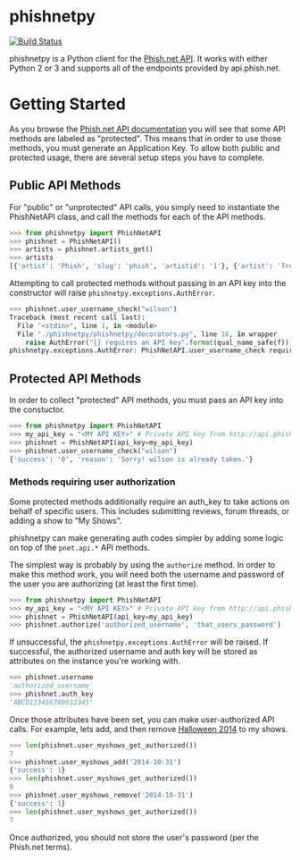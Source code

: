 # phishnetpy

[![Build Status](https://travis-ci.org/jameserrico/phishnetpy.svg?branch=master)](https://travis-ci.org/jameserrico/phishnetpy)

phishnetpy is a Python client for the [Phish.net API](http://api.phish.net).  It works with either Python 2 or 3 and supports all of the endpoints provided by api.phish.net.

# Getting Started

As you browse the [Phish.net API documentation](http://api.phish.net/docu/) you will see that some API methods are labeled as "protected".  This means that in order to use those methods, you must generate an Application Key.  To allow both public and protected usage, there are several setup steps you have to complete.

## Public API Methods

For "public" or "unprotected" API calls, you simply need to instantiate the PhishNetAPI class, and call the methods for each of the API methods.

``` python
>>> from phishnetpy import PhishNetAPI
>>> phishnet = PhishNetAPI()
>>> artists = phishnet.artists_get()
>>> artists
[{'artist': 'Phish', 'slug': 'phish', 'artistid': '1'}, {'artist': 'Trey Anastasio', 'slug': 'trey-anastasio-band', 'artistid': '2'}, {'artist': 'Mike Gordon', 'slug': 'mike-gordon', 'artistid': '6'}, {'artist': 'Jon Fishman', 'slug': 'jon-fishman', 'artistid': '7'}, {'artist': 'Page McConnell', 'slug': 'page-mcconnell', 'artistid': '9'}]
```

Attempting to call protected methods without passing in an API key into the constructor will raise `phishnetpy.exceptions.AuthError`.

``` python
>>> phishnet.user_username_check("wilson")
Traceback (most recent call last):
  File "<stdin>", line 1, in <module>
  File "./phishnetpy/phishnetpy/decorators.py", line 16, in wrapper
    raise AuthError("{} requires an API key".format(qual_name_safe(f)))
phishnetpy.exceptions.AuthError: PhishNetAPI.user_username_check requires an API key
```

## Protected API Methods

In order to collect "protected" API methods, you must pass an API key into the constuctor.  

``` python
>>> from phishnetpy import PhishNetAPI
>>> my_api_key = "<MY API KEY>" # Private API key from http://api.phish.net/keys/
>>> phishnet = PhishNetAPI(api_key=my_api_key)
>>> phishnet.user_username_check("wilson")
{'success': '0', 'reason': 'Sorry! wilson is already taken.'}
```

### Methods requiring user authorization

Some protected methods additionally require an auth_key to take actions on behalf of specific users.  This includes submitting reviews, forum threads, or adding a show to "My Shows".

phishnetpy can make generating auth codes simpler by adding some logic on top of the ```pnet.api.*``` API methods.

The simplest way is probably by using the ```authorize``` method. In order to make this method work, you will need both the username and password of the user you are authorizing (at least the first time).

``` python
>>> from phishnetpy import PhishNetAPI
>>> my_api_key = "<MY API KEY>" # Private API key from http://api.phish.net/keys/
>>> phishnet = PhishNetAPI(api_key=my_api_key)
>>> phishnet.authorize('authorized_username', 'that_users_password')
```

If unsuccessful, the ```phishnetpy.exceptions.AuthError``` will be raised. If successful, the authorized username and auth key will be stored as attributes on the instance you're working with.  

``` python
>>> phishnet.username
'authorized_username'
>>> phishnet.auth_key
'ABCD123456789012345'
```
Once those attributes have been set, you can make user-authorized API calls.  For example, lets add, and then remove [Halloween 2014](http://phish.net/setlists/?d=2014-10-31) to my shows.

``` python
>>> len(phishnet.user_myshows_get_authorized())
7
>>> phishnet.user_myshows_add('2014-10-31')
{'success': 1}
>>> len(phishnet.user_myshows_get_authorized())
8
>>> phishnet.user_myshows_remove('2014-10-31')
{'success': 1}
>>> len(phishnet.user_myshows_get_authorized())
7
```

Once authorized, you should not store the user's password (per the Phish.net terms).  